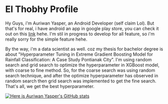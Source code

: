 # El Thobhy Profile

Hy Guys, i'm Auriwan Yasper, an Android Developer (self claim Lol). But that's for real, i have android an app in google play store, you can check it out on this [link](https://play.google.com/store/apps/details?id=com.aljebrastudio.islamicstory&pcampaignid=web_share) hehe. I'm stil in progress to develop for all feature, so i'm really sorry for the simple feature hehe. 

By the way, i'm a data scientist as well. coz my thesis for bachelor degree is about "Hyperparameter Tuning in Extreme Gradient Boosting Model for Rainfall Classification: A Case Study Pontianak City". I'm using random search and grid search to optimize the hyperparameter in XGBoost model, with coarse to fine method. So, for the coarse search was using random search technique, and after the optimize hyperparameter has observed in random search then grid search was implemented to get the fine search. That's all, we get the best hyperparameter.


[![Here is Auriwan Yasper's GitHub stats](https://github-readme-stats.vercel.app/api?username=el-thobhy)](https://github.com/el-thobhy/github-readme-stats)
